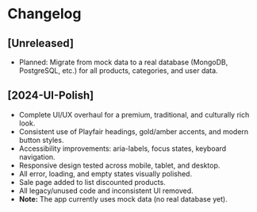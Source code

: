 # Changelog

## [Unreleased]
- Planned: Migrate from mock data to a real database (MongoDB, PostgreSQL, etc.) for all products, categories, and user data.

## [2024-UI-Polish]
- Complete UI/UX overhaul for a premium, traditional, and culturally rich look.
- Consistent use of Playfair headings, gold/amber accents, and modern button styles.
- Accessibility improvements: aria-labels, focus states, keyboard navigation.
- Responsive design tested across mobile, tablet, and desktop.
- All error, loading, and empty states visually polished.
- Sale page added to list discounted products.
- All legacy/unused code and inconsistent UI removed.
- **Note:** The app currently uses mock data (no real database yet). 